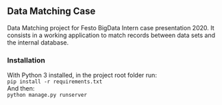## Data Matching Case

Data Matching project for Festo BigData Intern case presentation 2020. It consists in a working application to match records between data sets and the internal database.  

### Installation
With Python 3 installed, in the project root folder run:  
``pip install -r requirements.txt``  
And then:  
``python manage.py runserver``
